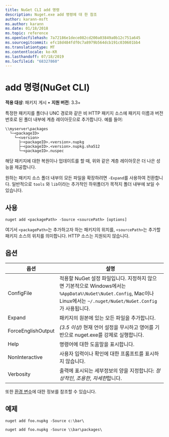 ```yaml
---
title: NuGet CLI add 명령
description: Nuget.exe add 명령에 대 한 참조
author: karann-msft
ms.author: karann
ms.date: 01/18/2018
ms.topic: reference
ms.openlocfilehash: 7a72186e1dece082cd200a03849a0b12c751a645
ms.sourcegitcommit: efc18d484fdf0c7a8979b564dcb191c030601bb4
ms.translationtype: MT
ms.contentlocale: ko-KR
ms.lasthandoff: 07/18/2019
ms.locfileid: "68327860"
---
```

# <a name="add-command-nuget-cli"></a>add 명령(NuGet CLI)

**적용 대상**: 패키지 게시 &bullet; **지원 버전**: 3.3+

특정한 패키지를 폴더나 UNC 경로와 같은 비 HTTP 패키지 소스에 패키지 이름과 버전 번호로 된 폴더 내부에 계층 레이아웃으로 추가합니다. 예를 들어:

    \\myserver\packages
      └─<packageID>
        └─<version>
          ├─<packageID>.<version>.nupkg
          ├─<packageID>.<version>.nupkg.sha512
          └─<packageID>.nuspec

해당 패키지에 대한 복원이나 업데이트를 할 때, 위와 같은 계층 레이아웃은 더 나은 성능을 제공합니다.

원하는 패키지 소스 폴더 내부의 모든 파일을 확장하려면 `-Expand`를 사용하여 전환합니다. 일반적으로 `tools` 와 `lib`이라는 추가적인 하위폴더가 목적지 폴더 내부에 보일 수 있습니다.

## <a name="usage"></a>사용

```cli
nuget add <packagePath> -Source <sourcePath> [options]
```

여기서 `<packagePath>`는 추가하고자 하는 패키지의 위치를, `<sourcePath>`는 추가할 패키지 소스의 위치를 의미합니다. HTTP 소스는 지원되지 않습니다.

## <a name="options"></a>옵션

| 옵션 | 설명 |
| --- | --- |
| ConfigFile | 적용할 NuGet 설정 파일입니다. 지정하지 않으면 기본적으로 Windows에서는 `%AppData%\NuGet\NuGet.Config`, Mac이나 Linux에서는 `~/.nuget/NuGet/NuGet.Config`가 사용됩니다.|
| Expand | 패키지의 원본에 있는 모든 파일을 추가합니다. |
| ForceEnglishOutput | *(3.5 이상)*  현재 언어 설정을 무시하고 영어를 기반으로 nuget.exe를 강제로 실행합니다. |
| Help | 명령어에 대한 도움말을 표시합니다. |
| NonInteractive | 사용자 입력이나 확인에 대한 프롬프트를 표시하지 않습니다. |
| Verbosity | 출력에 표시되는 세부정보의 양을 지정합니다: *정상적인*, *조용한*, *자세한*합니다. |

또한 [환경 변수](cli-ref-environment-variables.md)에 대한 정보를 참조할 수 있습니다.

## <a name="examples"></a>예제

```cli
nuget add foo.nupkg -Source c:\bar\

nuget add foo.nupkg -Source \\bar\packages\
```
